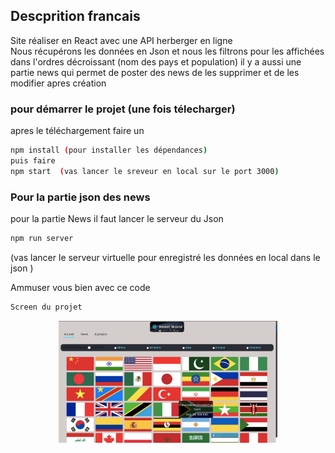 ## Descprition francais 
 Site réaliser en React avec une API herberger en ligne  
 Nous récupérons les données en Json et nous les filtrons pour les affichées dans l'ordres décroissant (nom des pays et population)
 il y a aussi une partie news qui permet de poster des news de les supprimer et de les modifier apres création

### pour démarrer le projet (une fois télecharger)

apres le téléchargement faire un

```bash
npm install (pour installer les dépendances)
puis faire 
npm start  (vas lancer le sreveur en local sur le port 3000)

````

### Pour la partie json des news

pour la partie News il faut lancer le serveur du Json

```bash
npm run server 
```
(vas lancer le serveur virtuelle pour enregistré les données en local dans le json )


Ammuser vous bien avec ce code 
```bash
Screen du projet
```

<p align="center">
<img src="https://github.com/peter-centini/React-Drapeau/blob/master/screen-drapeau.png" width="350" title="project img">
</p>

